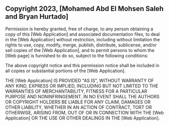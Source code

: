 ## Copyright 2023, [Mohamed Abd El Mohsen Saleh and Bryan Hurtado]



Permission is hereby granted, free of charge, to any person obtaining a copy of this [Web Application] and associated documentation files, to deal in the [Web Application] without restriction, including without limitation the rights to use, copy, modify, merge, publish, distribute, sublicense, and/or sell copies of the [Web Application], and to permit persons to whom the [Web page] is furnished to do so, subject to the following conditions:

The above copyright notice and this permission notice shall be included in all copies or substantial portions of the [Web Application].

THE [Web Application] IS PROVIDED "AS IS", WITHOUT WARRANTY OF ANY KIND, EXPRESS OR IMPLIED, INCLUDING BUT NOT LIMITED TO THE WARRANTIES OF MERCHANTABILITY, FITNESS FOR A PARTICULAR PURPOSE AND NONINFRINGEMENT. IN NO EVENT SHALL THE AUTHORS OR COPYRIGHT HOLDERS BE LIABLE FOR ANY CLAIM, DAMAGES OR OTHER LIABILITY, WHETHER IN AN ACTION OF CONTRACT, TORT OR OTHERWISE, ARISING FROM, OUT OF OR IN CONNECTION WITH THE [Web Application] OR THE USE OR OTHER DEALINGS IN THE [Web Application].